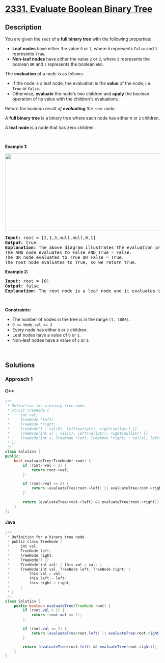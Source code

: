 # [2331. Evaluate Boolean Binary Tree](https://leetcode.com/problems/evaluate-boolean-binary-tree)

## Description

<p>You are given the <code>root</code> of a <strong>full binary tree</strong> with the following properties:</p>

<ul>
    <li><strong>Leaf nodes</strong> have either the value <code>0</code> or <code>1</code>, where <code>0</code> represents <code>False</code> and <code>1</code> represents <code>True</code>.</li>
    <li><strong>Non-leaf nodes</strong> have either the value <code>2</code> or <code>3</code>, where <code>2</code> represents the boolean <code>OR</code> and <code>3</code> represents the boolean <code>AND</code>.</li>
</ul>

<p>The <strong>evaluation</strong> of a node is as follows:</p>

<ul>
    <li>If the node is a leaf node, the evaluation is the <strong>value</strong> of the node, i.e. <code>True</code> or <code>False</code>.</li>
    <li>Otherwise, <strong>evaluate</strong> the node&#39;s two children and <strong>apply</strong> the boolean operation of its value with the children&#39;s evaluations.</li>
</ul>

<p>Return<em> the boolean result of <strong>evaluating</strong> the </em><code>root</code><em> node.</em></p>

<p>A <strong>full binary tree</strong> is a binary tree where each node has either <code>0</code> or <code>2</code> children.</p>

<p>A <strong>leaf node</strong> is a node that has zero children.</p>
<p>&nbsp;</p>

<p><strong class="example">Example 1:</strong></p>
<img alt="" src="https://fastly.jsdelivr.net/gh/doocs/leetcode@main/solution/2300-2399/2331.Evaluate%20Boolean%20Binary%20Tree/images/example1drawio1.png" style="width: 700px; height: 252px;" />
<pre>
<strong>Input:</strong> root = [2,1,3,null,null,0,1]
<strong>Output:</strong> true
<strong>Explanation:</strong> The above diagram illustrates the evaluation process.
The AND node evaluates to False AND True = False.
The OR node evaluates to True OR False = True.
The root node evaluates to True, so we return true.
</pre>

<p><strong class="example">Example 2:</strong></p>
<pre>
<strong>Input:</strong> root = [0]
<strong>Output:</strong> false
<strong>Explanation:</strong> The root node is a leaf node and it evaluates to false, so we return false.
</pre>
<p>&nbsp;</p>

<p><strong>Constraints:</strong></p>
<ul>
    <li>The number of nodes in the tree is in the range <code>[1, 1000]</code>.</li>
    <li><code>0 &lt;= Node.val &lt;= 3</code></li>
    <li>Every node has either <code>0</code> or <code>2</code> children.</li>
    <li>Leaf nodes have a value of <code>0</code> or <code>1</code>.</li>
    <li>Non-leaf nodes have a value of <code>2</code> or <code>3</code>.</li>
</ul>
<p>&nbsp;</p>

## Solutions

### **Approach 1**

<!-- tabs:start -->

#### C++

```cpp
/**
 * Definition for a binary tree node.
 * struct TreeNode {
 *     int val;
 *     TreeNode *left;
 *     TreeNode *right;
 *     TreeNode() : val(0), left(nullptr), right(nullptr) {}
 *     TreeNode(int x) : val(x), left(nullptr), right(nullptr) {}
 *     TreeNode(int x, TreeNode *left, TreeNode *right) : val(x), left(left), right(right) {}
 * };
 */
class Solution {
public:
    bool evaluateTree(TreeNode* root) {
        if (root->val < 2) {
            return root->val;
        }
          
        if (root->val == 2) {
            return (evaluateTree(root->left) || evaluateTree(root->right));
        }
        
        return (evaluateTree(root->left) && evaluateTree(root->right));
    }
};
```

#### Java

```java
/**
 * Definition for a binary tree node.
 * public class TreeNode {
 *     int val;
 *     TreeNode left;
 *     TreeNode right;
 *     TreeNode() {}
 *     TreeNode(int val) { this.val = val; }
 *     TreeNode(int val, TreeNode left, TreeNode right) {
 *         this.val = val;
 *         this.left = left;
 *         this.right = right;
 *     }
 * }
 */
class Solution {
    public boolean evaluateTree(TreeNode root) {
        if (root.val < 2) {
            return (root.val == 1);
        }
          
        if (root.val == 2) {
            return (evaluateTree(root.left) || evaluateTree(root.right));
        }
        
        return (evaluateTree(root.left) && evaluateTree(root.right));
    }
}
```

<!-- tabs:end -->
